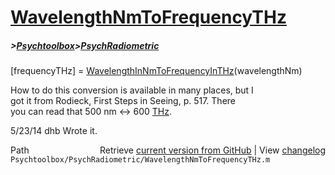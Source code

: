 # [WavelengthNmToFrequencyTHz](WavelengthNmToFrequencyTHz)
##### >[Psychtoolbox](Psychtoolbox)>[PsychRadiometric](PsychRadiometric)

[frequencyTHz] = [WavelengthInNmToFrequencyInTHz](WavelengthInNmToFrequencyInTHz)(wavelengthNm)  
  
How to do this conversion is available in many places, but I  
got it from Rodieck, First Steps in Seeing, p. 517.  There  
you can read that 500 nm <-\> 600 [THz](THz).  
  
5/23/14  dhb  Wrote it.  




<div class="code_header" style="text-align:right;">
  <span style="float:left;">Path&nbsp;&nbsp;</span> <span class="counter">Retrieve <a href=
  "https://raw.github.com/Psychtoolbox-3/Psychtoolbox-3/beta/Psychtoolbox/PsychRadiometric/WavelengthNmToFrequencyTHz.m">current version from GitHub</a> | View <a href=
  "https://github.com/Psychtoolbox-3/Psychtoolbox-3/commits/beta/Psychtoolbox/PsychRadiometric/WavelengthNmToFrequencyTHz.m">changelog</a></span>
</div>
<div class="code">
  <code>Psychtoolbox/PsychRadiometric/WavelengthNmToFrequencyTHz.m</code>
</div>

